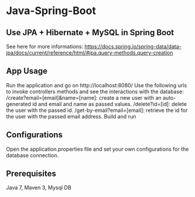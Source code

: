 # Java-Spring-Boot

Use JPA + Hibernate + MySQL in Spring Boot
--------------------------------------------

See here for more informations: https://docs.spring.io/spring-data/data-jpa/docs/current/reference/html/#jpa.query-methods.query-creation

App Usage
---------

Run the application and go on http://localhost:8080/
Use the following urls to invoke controllers methods and see the interactions with the database:
    /create?email=[email]&name=[name]: create a new user with an auto-generated id and email and name as passed values.
    /delete?id=[id]: delete the user with the passed id.
    /get-by-email?email=[email]: retrieve the id for the user with the passed email address.
Build and run

Configurations
--------------

Open the application.properties file and set your own configurations for the database connection.

Prerequisites
--------------

Java 7,
Maven 3, Mysql DB
